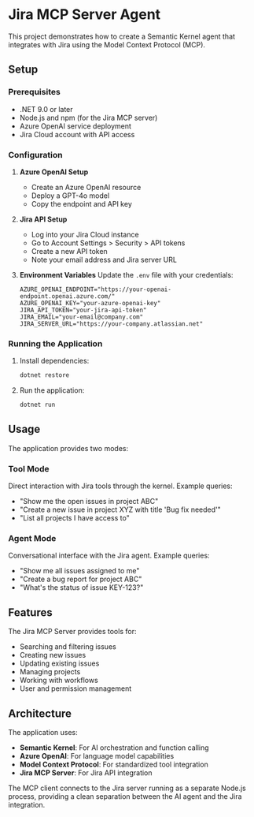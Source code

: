 # Jira MCP Server Agent

This project demonstrates how to create a Semantic Kernel agent that integrates with Jira using the Model Context Protocol (MCP).

## Setup

### Prerequisites
- .NET 9.0 or later
- Node.js and npm (for the Jira MCP server)
- Azure OpenAI service deployment
- Jira Cloud account with API access

### Configuration

1. **Azure OpenAI Setup**
   - Create an Azure OpenAI resource
   - Deploy a GPT-4o model
   - Copy the endpoint and API key

2. **Jira API Setup**
   - Log into your Jira Cloud instance
   - Go to Account Settings > Security > API tokens
   - Create a new API token
   - Note your email address and Jira server URL

3. **Environment Variables**
   Update the `.env` file with your credentials:
   ```
   AZURE_OPENAI_ENDPOINT="https://your-openai-endpoint.openai.azure.com/"
   AZURE_OPENAI_KEY="your-azure-openai-key"
   JIRA_API_TOKEN="your-jira-api-token"
   JIRA_EMAIL="your-email@company.com"
   JIRA_SERVER_URL="https://your-company.atlassian.net"
   ```

### Running the Application

1. Install dependencies:
   ```bash
   dotnet restore
   ```

2. Run the application:
   ```bash
   dotnet run
   ```

## Usage

The application provides two modes:

### Tool Mode
Direct interaction with Jira tools through the kernel. Example queries:
- "Show me the open issues in project ABC"
- "Create a new issue in project XYZ with title 'Bug fix needed'"
- "List all projects I have access to"

### Agent Mode
Conversational interface with the Jira agent. Example queries:
- "Show me all issues assigned to me"
- "Create a bug report for project ABC"
- "What's the status of issue KEY-123?"

## Features

The Jira MCP Server provides tools for:
- Searching and filtering issues
- Creating new issues
- Updating existing issues
- Managing projects
- Working with workflows
- User and permission management

## Architecture

The application uses:
- **Semantic Kernel**: For AI orchestration and function calling
- **Azure OpenAI**: For language model capabilities
- **Model Context Protocol**: For standardized tool integration
- **Jira MCP Server**: For Jira API integration

The MCP client connects to the Jira server running as a separate Node.js process, providing a clean separation between the AI agent and the Jira integration.
